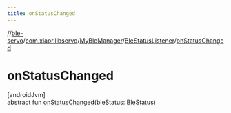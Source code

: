 ```yaml
---
title: onStatusChanged
---
```

//[ble-servo](../../../../index.html)/[com.xiaor.libservo](../../index.html)/[MyBleManager](../index.html)/[BleStatusListener](index.html)/[onStatusChanged](on-status-changed.html)



# onStatusChanged



[androidJvm]\
abstract fun [onStatusChanged](on-status-changed.html)(bleStatus: [BleStatus](../../-ble-status/index.html))




